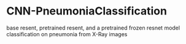# CNN-PneumoniaClassification
base resent, pretrained resent, and a pretrained frozen resnet model classification on pneumonia from X-Ray images
